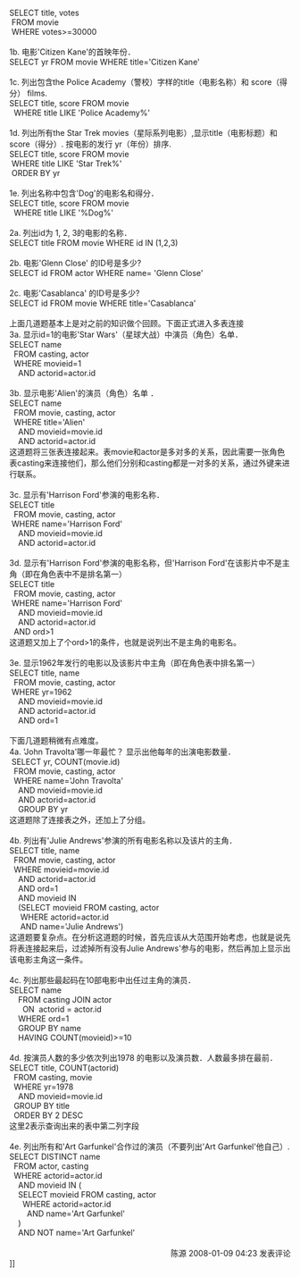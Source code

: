 <br />
SELECT title, votes<br />
&nbsp;FROM movie<br />
&nbsp;WHERE votes&gt;=30000<br />
<br />
1b. 电影'Citizen Kane'的首映年份．<br />
SELECT yr FROM movie WHERE title='Citizen Kane'<br />
<br />
1c. 列出包含the Police Academy（警校）字样的title（电影名称）和 score（得分） films.<br />
SELECT title, score FROM movie<br />
&nbsp; WHERE title LIKE 'Police Academy%'<br />
<br />
1d. 列出所有the Star Trek movies（星际系列电影）,显示title（电影标题）和score（得分）. 按电影的发行 yr（年份）排序.<br />
SELECT title, score FROM movie<br />
&nbsp;WHERE title LIKE 'Star Trek%'<br />
&nbsp;ORDER BY yr<br />
<br />
1e. 列出名称中包含'Dog'的电影名和得分．<br />
SELECT title, score FROM movie<br />
&nbsp; WHERE title LIKE '%Dog%'<br />
<br />
2a. 列出id为 1, 2, 3的电影的名称．<br />
SELECT title FROM movie WHERE id IN (1,2,3)<br />
<br />
2b. 电影'Glenn Close' 的ID号是多少?<br />
SELECT id FROM actor WHERE name= 'Glenn Close'<br />
<br />
2c. 电影'Casablanca' 的ID号是多少?<br />
SELECT id FROM movie WHERE title='Casablanca'<br />
<br />
上面几道题基本上是对之前的知识做个回顾。下面正式进入多表连接<br />
3a. 显示id=1的电影'Star Wars'（星球大战）中演员（角色）名单．<br />
SELECT name<br />
&nbsp; FROM casting, actor<br />
&nbsp; WHERE movieid=1<br />
&nbsp;&nbsp;&nbsp; AND actorid=actor.id<br />
<br />
3b. 显示电影'Alien'的演员（角色）名单 ．<br />
SELECT name<br />
&nbsp; FROM movie, casting, actor<br />
&nbsp; WHERE title='Alien'<br />
&nbsp;&nbsp;&nbsp; AND movieid=movie.id<br />
&nbsp;&nbsp;&nbsp; AND actorid=actor.id<br />
这道题将三张表连接起来。表movie和actor是多对多的关系，因此需要一张角色表casting来连接他们，那么他们分别和casting都是一对多的关系，通过外键来进行联系。<br />
<br />
3c. 显示有'Harrison Ford'参演的电影名称．<br />
SELECT title<br />
&nbsp; FROM movie, casting, actor<br />
&nbsp;WHERE name='Harrison Ford'<br />
&nbsp;&nbsp;&nbsp; AND movieid=movie.id<br />
&nbsp;&nbsp;&nbsp; AND actorid=actor.id<br />
<br />
3d. 显示有'Harrison Ford'参演的电影名称，但'Harrison Ford'在该影片中不是主角（即在角色表中不是排名第一）<br />
SELECT title<br />
&nbsp; FROM movie, casting, actor<br />
&nbsp;WHERE name='Harrison Ford'<br />
&nbsp;&nbsp;&nbsp; AND movieid=movie.id<br />
&nbsp;&nbsp;&nbsp; AND actorid=actor.id<br />
&nbsp; AND ord&gt;1<br />
这道题又加上了个ord&gt;1的条件，也就是说列出不是主角的电影名。<br />
<br />
3e. 显示1962年发行的电影以及该影片中主角（即在角色表中排名第一）<br />
SELECT title, name<br />
&nbsp; FROM movie, casting, actor<br />
&nbsp;WHERE yr=1962<br />
&nbsp;&nbsp;&nbsp; AND movieid=movie.id<br />
&nbsp;&nbsp;&nbsp; AND actorid=actor.id<br />
&nbsp;&nbsp;&nbsp; AND ord=1<br />
<br />
下面几道题稍微有点难度。<br />
4a. 'John Travolta'哪一年最忙？ 显示出他每年的出演电影数量．<br />
&nbsp;SELECT yr, COUNT(movie.id)<br />
&nbsp; FROM movie, casting, actor<br />
&nbsp; WHERE name='John Travolta'<br />
&nbsp;&nbsp;&nbsp; AND movieid=movie.id<br />
&nbsp;&nbsp;&nbsp; AND actorid=actor.id<br />
&nbsp;&nbsp;&nbsp; GROUP BY yr<br />
这道题除了连接表之外，还加上了分组。<br />
<br />
4b. 列出有'Julie Andrews'参演的所有电影名称以及该片的主角．<br />
SELECT title, name<br />
&nbsp; FROM movie, casting, actor<br />
&nbsp; WHERE movieid=movie.id<br />
&nbsp;&nbsp;&nbsp; AND actorid=actor.id<br />
&nbsp;&nbsp;&nbsp; AND ord=1<br />
&nbsp;&nbsp;&nbsp; AND movieid IN<br />
&nbsp;&nbsp;&nbsp; (SELECT movieid FROM casting, actor<br />
&nbsp;&nbsp;&nbsp;&nbsp; WHERE actorid=actor.id<br />
&nbsp;&nbsp;&nbsp;&nbsp; AND name='Julie Andrews')<br />
这道题要复杂点。在分析这道题的时候，首先应该从大范围开始考虑，也就是说先将表连接起来后，过滤掉所有没有Julie Andrews'参与的电影，然后再加上显示出该电影主角这一条件。<br />
<br />
4c. 列出那些最起码在10部电影中出任过主角的演员．<br />
SELECT name<br />
&nbsp;&nbsp;&nbsp; FROM casting JOIN actor<br />
&nbsp;&nbsp;&nbsp;&nbsp;&nbsp; ON&nbsp; actorid = actor.id<br />
&nbsp;&nbsp;&nbsp; WHERE ord=1<br />
&nbsp;&nbsp;&nbsp; GROUP BY name<br />
&nbsp;&nbsp;&nbsp; HAVING COUNT(movieid)&gt;=10<br />
<br />
4d. 按演员人数的多少依次列出1978 的电影以及演员数．人数最多排在最前．<br />
SELECT title, COUNT(actorid)<br />
&nbsp; FROM casting, movie<br />
&nbsp; WHERE yr=1978<br />
&nbsp;&nbsp;&nbsp; AND movieid=movie.id<br />
&nbsp; GROUP BY title<br />
&nbsp; ORDER BY 2 DESC<br />
这里2表示查询出来的表中第二列字段<br />
<br />
4e. 列出所有和'Art Garfunkel'合作过的演员（不要列出'Art Garfunkel'他自己）.<br />
SELECT DISTINCT name<br />
&nbsp; FROM actor, casting<br />
&nbsp; WHERE actorid=actor.id<br />
&nbsp;&nbsp;&nbsp; AND movieid IN (<br />
&nbsp;&nbsp;&nbsp; SELECT movieid FROM casting, actor<br />
&nbsp;&nbsp;&nbsp;&nbsp;&nbsp; WHERE actorid=actor.id<br />
&nbsp;&nbsp;&nbsp;&nbsp;&nbsp;&nbsp;&nbsp; AND name='Art Garfunkel'<br />
&nbsp;&nbsp;&nbsp; )<br />
&nbsp;&nbsp;&nbsp; AND NOT name='Art Garfunkel'&nbsp;&nbsp;<br />
<img src="http://www.cnblogs.com/leavingme/aggbug/1166233.html" width="1" height="1" /><br /><br /><div align="right"><a style="text-decoration: none;" href="http://leavingme.cnblogs.com/" target="_blank">陈源</a> 2008-01-09 04:23 <a href="http://www.cnblogs.com/leavingme/archive/2008/01/09/1166233.html#Feedback" target="_blank" style="text-decoration: none;">发表评论</a></div>]]